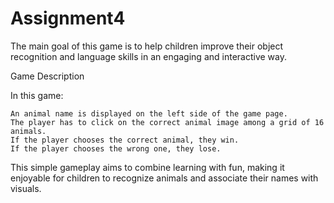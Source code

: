 # Assignment4

The main goal of this game is to help children improve their object recognition and language skills in an engaging and interactive way.

Game Description

In this game:

    An animal name is displayed on the left side of the game page.
    The player has to click on the correct animal image among a grid of 16 animals.
    If the player chooses the correct animal, they win.
    If the player chooses the wrong one, they lose.

This simple gameplay aims to combine learning with fun, making it enjoyable for children to recognize animals and associate their names with visuals.

